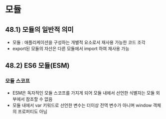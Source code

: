 # 모듈

## 48.1) 모듈의 일반적 의미
- 모듈 : 애플리케이션을 구성하는 개별적 요소로서 재사용 가능한 코드 조각
- export된 모듈의 자산은 다른 모듈에서 import 하여 재사용 가능

## 48.2) ES6 모듈(ESM)
### 모듈 스코프
- ESM은 독자적인 모듈 스코프를 가지게 되어 모듈 내에서 선언한 식별자는 모듈 외부에서 참조할 수 없음
- 모듈 내에서 var 키워드로 선언한 변수는 더이상 전역 변수가 아니며 window 객체의 프로퍼티도 아님